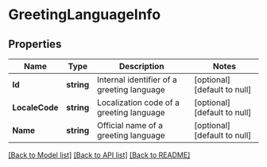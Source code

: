 # GreetingLanguageInfo

## Properties
Name | Type | Description | Notes
------------ | ------------- | ------------- | -------------
**Id** | **string** | Internal identifier of a greeting language | [optional] [default to null]
**LocaleCode** | **string** | Localization code of a greeting language | [optional] [default to null]
**Name** | **string** | Official name of a greeting language | [optional] [default to null]

[[Back to Model list]](../README.md#documentation-for-models) [[Back to API list]](../README.md#documentation-for-api-endpoints) [[Back to README]](../README.md)


